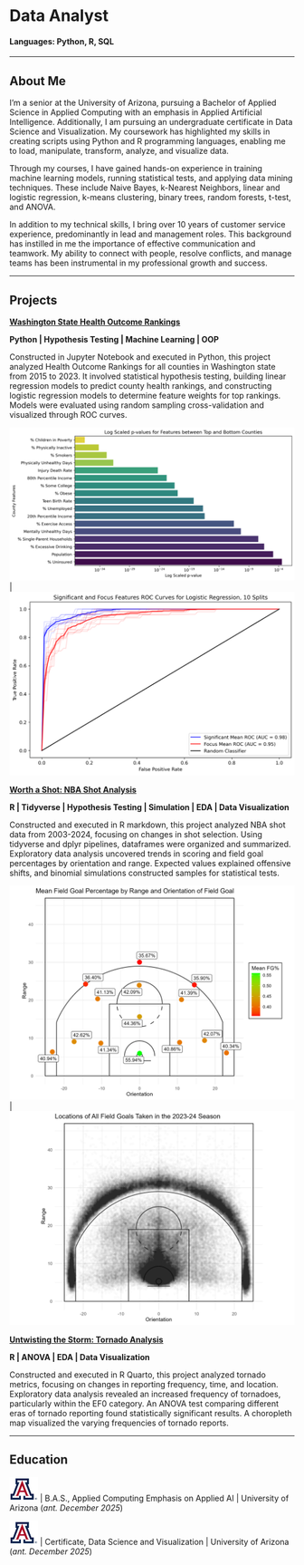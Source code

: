 # Data Analyst

#### Languages: Python, R, SQL
---
## About Me
I’m a senior at the University of Arizona, pursuing a Bachelor of Applied Science in Applied Computing with an emphasis in Applied Artificial Intelligence. Additionally, I am pursuing an undergraduate certificate in Data Science and Visualization. My coursework has highlighted my skills in creating scripts using Python and R programming languages, enabling me to load, manipulate, transform, analyze, and visualize data.

Through my courses, I have gained hands-on experience in training machine learning models, running statistical tests, and applying data mining techniques. These include Naive Bayes, k-Nearest Neighbors, linear and logistic regression, k-means clustering, binary trees, random forests, t-test, and ANOVA.

In addition to my technical skills, I bring over 10 years of customer service experience, predominantly in lead and management roles. This background has instilled in me the importance of effective communication and teamwork. My ability to connect with people, resolve conflicts, and manage teams has been instrumental in my professional growth and success.

---

## Projects
**[Washington State Health Outcome Rankings](https://github.com/EScotCarpenter/washington-state-health-outcomes)**

**Python \| Hypothesis Testing \| Machine Learning \| OOP**

Constructed in Jupyter Notebook and executed in Python, this project analyzed Health Outcome Rankings for all counties in Washington state from 2015 to 2023. It involved statistical hypothesis testing, building linear regression models to predict county health rankings, and constructing logistic regression models to determine feature weights for top rankings. Models were evaluated using random sampling cross-validation and visualized through ROC curves.

![pVals](images/pvals.png) | ![Evals](images/ROC.png) 

**[Worth a Shot: NBA Shot Analysis](https://github.com/EScotCarpenter/worth-a-shot-NBA-shot-analysis)**

**R \| Tidyverse \| Hypothesis Testing \| Simulation \| EDA \| Data Visualization**

Constructed and executed in R markdown, this project analyzed NBA shot data from 2003-2024, focusing on changes in shot selection. Using tidyverse and dplyr pipelines, dataframes were organized and summarized. Exploratory data analysis uncovered trends in scoring and field goal percentages by orientation and range. Expected values explained offensive shifts, and binomial simulations constructed samples for statistical tests.

![FG](images/CourtFG.png) | ![scatter24](images/Scatter2023-24.png) 

**[Untwisting the Storm: Tornado Analysis](https://github.com/EScotCarpenter/untwisting-the-storm-tornado-analysis)**

**R \| ANOVA \| EDA \| Data Visualization**

Constructed and executed in R Quarto, this project analyzed tornado metrics, focusing on changes in reporting frequency, time, and location. Exploratory data analysis revealed an increased frequency of tornadoes, particularly within the EF0 category. An ANOVA test comparing different eras of tornado reporting found statistically significant results. A choropleth map visualized the varying frequencies of tornado reports.

---
## Education
  
 <img src="images/UofA_logo.png" alt="UofA" width="50"> | B.A.S., Applied Computing Emphasis on Applied AI | University of Arizona (_ant. December 2025_)

 <img src="images/UofA_logo.png" alt="UofA" width="50"> | Certificate, Data Science and Visualization | University of Arizona (_ant. December 2025_)

